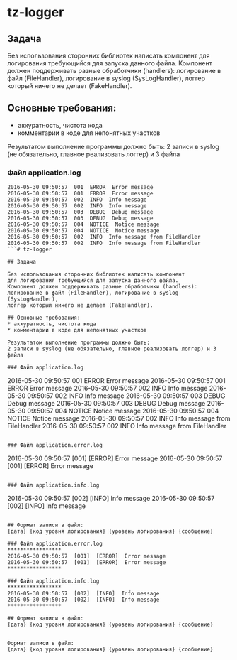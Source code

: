 # tz-logger

## Задача

Без использования сторонних библиотек написать компонент
для логирования требующийся для запуска данного файла.
Компонент должен поддерживать разные обработчики (handlers):
логирование в файл (FileHandler), логирование в syslog (SysLogHandler),
логгер который ничего не делает (FakeHandler).
 
## Основные требования:
* аккуратность, чистота кода
* комментарии в коде для непонятных участков
 
Результатом выполнение программы должно быть:
2 записи в syslog (не обязательно, главное реализовать логгер) и 3 файла
 
### Файл application.log
```
2016-05-30 09:50:57  001  ERROR  Error message
2016-05-30 09:50:57  001  ERROR  Error message
2016-05-30 09:50:57  002  INFO  Info message
2016-05-30 09:50:57  002  INFO  Info message
2016-05-30 09:50:57  003  DEBUG  Debug message
2016-05-30 09:50:57  003  DEBUG  Debug message
2016-05-30 09:50:57  004  NOTICE  Notice message
2016-05-30 09:50:57  004  NOTICE  Notice message
2016-05-30 09:50:57  002  INFO  Info message from FileHandler
2016-05-30 09:50:57  002  INFO  Info message from FileHandler
```# tz-logger

## Задача

Без использования сторонних библиотек написать компонент
для логирования требующийся для запуска данного файла.
Компонент должен поддерживать разные обработчики (handlers):
логирование в файл (FileHandler), логирование в syslog (SysLogHandler),
логгер который ничего не делает (FakeHandler).
 
## Основные требования:
* аккуратность, чистота кода
* комментарии в коде для непонятных участков
 
Результатом выполнение программы должно быть:
2 записи в syslog (не обязательно, главное реализовать логгер) и 3 файла
 
### Файл application.log
```
2016-05-30 09:50:57  001  ERROR  Error message
2016-05-30 09:50:57  001  ERROR  Error message
2016-05-30 09:50:57  002  INFO  Info message
2016-05-30 09:50:57  002  INFO  Info message
2016-05-30 09:50:57  003  DEBUG  Debug message
2016-05-30 09:50:57  003  DEBUG  Debug message
2016-05-30 09:50:57  004  NOTICE  Notice message
2016-05-30 09:50:57  004  NOTICE  Notice message
2016-05-30 09:50:57  002  INFO  Info message from FileHandler
2016-05-30 09:50:57  002  INFO  Info message from FileHandler
```

### Файл application.error.log
```
2016-05-30 09:50:57  [001]  [ERROR]  Error message
2016-05-30 09:50:57  [001]  [ERROR]  Error message
```
 
### Файл application.info.log
```
2016-05-30 09:50:57  [002]  [INFO]  Info message
2016-05-30 09:50:57  [002]  [INFO]  Info message
```
 
## Формат записи в файл:
{дата} {код уровня логирования} {уровень логирования} {сообщение}

### Файл application.error.log
*****************
2016-05-30 09:50:57  [001]  [ERROR]  Error message
2016-05-30 09:50:57  [001]  [ERROR]  Error message
*****************
 
### Файл application.info.log
*****************
2016-05-30 09:50:57  [002]  [INFO]  Info message
2016-05-30 09:50:57  [002]  [INFO]  Info message
*****************
 
## Формат записи в файл:
{дата} {код уровня логирования} {уровень логирования} {сообщение}
 

Формат записи в файл:
{дата} {код уровня логирования} {уровень логирования} {сообщение}
 
